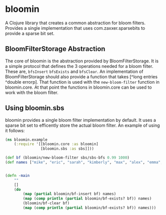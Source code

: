 # bloomin

A Clojure library that creates a common abstraction for bloom filters.
Provides a single implementation that uses com.zaxxer.sparsebits to provide a
sparse bit set.

## BloomFilterStorage Abstraction

The core of bloomin is the abstraction provided by BloomFilterStorage. It is a
simple protocol that defines the 3 operations needed for a bloom filter. These
are, `bfsInsert` `bfsExists` and `bfsClear`. An implementation of BloomFilterStorage
should also provide a function that takes [^long entries ^double errorp]. That function
is used with the `new-bloom-filter` function in bloomin.core. At that point the
functions in bloomin.core can be used to work with the bloom filter.


## Using bloomin.sbs

bloomin provides a single bloom filter implementation by default. It uses a
sparse bit set to efficently store the actual bloom filter. An example of using it
follows:

```clojure
(ns bloomin.example
    (:require '[[bloomin.core :as bloomin]
                [bloomin.sbs :as sbs]]))

(def bf (bloomin/new-bloom-filter sbs/sbs-bfs 0.99 1000)
(def names ["mike", "eric", "sarah", "kimberly", "max", "alex", "emma", "lucy"]


(defn -main
    ""
    []
    (do
        (map (partial bloomin/bf-insert bf) names)
        (map (comp println (partial bloomin/bf-exists? bf)) names)
        (bloomin/bf-clear bf)
        (map (comp println (partial bloomin/bf-exists? bf)) names)))
```
